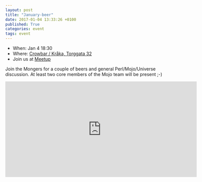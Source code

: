 ```yaml
---
layout: post
title: "January-beer"
date: 2017-01-04 13:33:26 +0100
published: True
categories: event
tags: event
---
```


* When: Jan 4 18:30
* Where: [Crowbar / Kråka, Torggata 32](https://maps.google.com/maps?f=q&hl=en&q=Torggata+32%2C+Oslo%2C+no)
* Join us at [Meetup](https://www.meetup.com/Oslo-pm/events/236664656/)

Join the Mongers for a couple of beers and general Perl/Mojo/Universe discussion. At least two core members of the Mojo team will be present ;-) 

<iframe class="google-maps" src="https://www.google.com/maps/embed/v1/place?q=q=Torggata+32%2C+Oslo%2C+no&key=AIzaSyASIjsQVcDWLnkdszZ-yw13Qcs-iFk8Q4Y" width="600" height="300" frameborder="0" allowfullscreen></iframe>
